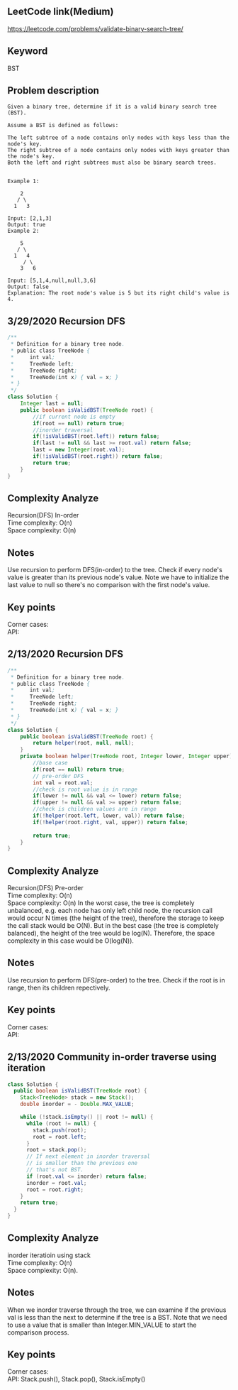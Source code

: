 ## LeetCode link(Medium)
https://leetcode.com/problems/validate-binary-search-tree/

## Keyword
BST

## Problem description
```
Given a binary tree, determine if it is a valid binary search tree (BST).

Assume a BST is defined as follows:

The left subtree of a node contains only nodes with keys less than the node's key.
The right subtree of a node contains only nodes with keys greater than the node's key.
Both the left and right subtrees must also be binary search trees.
 

Example 1:

    2
   / \
  1   3

Input: [2,1,3]
Output: true
Example 2:

    5
   / \
  1   4
     / \
    3   6

Input: [5,1,4,null,null,3,6]
Output: false
Explanation: The root node's value is 5 but its right child's value is 4.
```

## 3/29/2020 Recursion DFS

```java
/**
 * Definition for a binary tree node.
 * public class TreeNode {
 *     int val;
 *     TreeNode left;
 *     TreeNode right;
 *     TreeNode(int x) { val = x; }
 * }
 */
class Solution {
    Integer last = null;
    public boolean isValidBST(TreeNode root) {
        //if current node is empty
        if(root == null) return true;
        //inorder traversal
        if(!isValidBST(root.left)) return false;
        if(last != null && last >= root.val) return false;
        last = new Integer(root.val);
        if(!isValidBST(root.right)) return false;
        return true;
    }
}
```

## Complexity Analyze
Recursion(DFS) In-order\
Time complexity: O(n) \
Space complexity: O(n)

## Notes
Use recursion to perform DFS(in-order) to the tree. Check if every node's value is greater than its previous node's value. Note we have to initialize the last value to null so there's no comparison with the first node's value.

## Key points
Corner cases: \
API:

## 2/13/2020 Recursion DFS

```java
/**
 * Definition for a binary tree node.
 * public class TreeNode {
 *     int val;
 *     TreeNode left;
 *     TreeNode right;
 *     TreeNode(int x) { val = x; }
 * }
 */
class Solution {
    public boolean isValidBST(TreeNode root) {
        return helper(root, null, null);
    }
    private boolean helper(TreeNode root, Integer lower, Integer upper){
        //base case
        if(root == null) return true;
        // pre-order DFS
        int val = root.val;
        //check is root value is in range
        if(lower != null && val <= lower) return false;
        if(upper != null && val >= upper) return false;
        //check is children values are in range
        if(!helper(root.left, lower, val)) return false;
        if(!helper(root.right, val, upper)) return false;
           
        return true;
    }
}
```

## Complexity Analyze
Recursion(DFS) Pre-order\
Time complexity: O(n) \
Space complexity: O(n) In the worst case, the tree is completely unbalanced, e.g. each node has only left child node, the recursion call would occur N times (the height of the tree), therefore the storage to keep the call stack would be O(N). But in the best case (the tree is completely balanced), the height of the tree would be log(N). Therefore, the space complexity in this case would be O(log(N)).

## Notes
Use recursion to perform DFS(pre-order) to the tree. Check if the root is in range, then its children repectively.

## Key points
Corner cases: \
API:

## 2/13/2020 Community in-order traverse using iteration

```java
class Solution {
  public boolean isValidBST(TreeNode root) {
    Stack<TreeNode> stack = new Stack();
    double inorder = - Double.MAX_VALUE;

    while (!stack.isEmpty() || root != null) {
      while (root != null) {
        stack.push(root);
        root = root.left;
      }
      root = stack.pop();
      // If next element in inorder traversal
      // is smaller than the previous one
      // that's not BST.
      if (root.val <= inorder) return false;
      inorder = root.val;
      root = root.right;
    }
    return true;
  }
}
```

## Complexity Analyze
inorder iteratioin using stack\
Time complexity: O(n)\
Space complexity: O(n).

## Notes
When we inorder traverse through the tree, we can examine if the previous val is less than the next to determine if the tree is a BST. Note that we need to use a value that is smaller than Integer.MIN_VALUE to start the comparison process.

## Key points
Corner cases:\
API: Stack.push(), Stack.pop(), Stack.isEmpty()